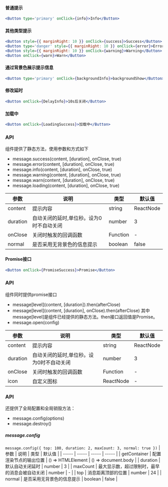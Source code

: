 
#### **普通提示**

```jsx
<Button type='primary' onClick={info}>Info</Button>
```

#### **其他类型提示**

```jsx
<Button style={{ marginRight: 10 }} onClick={success}>Success</Button>
<Button type='danger' style={{ marginRight: 10 }} onClick={error}>Error</Button>
<Button style={{ marginRight: 10 }} onClick={warning}>Warning</Button>
<Button onClick={warn}>Warn</Button>
```

#### **通过背景色展示提示信息**

```jsx
<Button type='primary' onClick={backgroundInfo}>backgroundShow</Button>
```

#### **修改延时**

```jsx
<Button onClick={DelayInfo}>10s后关闭</Button>
```

#### **加载中**

```jsx
<Button onClick={LoadingSuccess}>加载中</Button>
```

### API

组件提供了静态方法，使用参数和方式如下
- message.success(content, [duration], onClose, true)
- message.error(content, [duration], onClose, true)
- message.info(content, [duration], onClose, true)
- message.warning(content, [duration], onClose, true)
- message.warn(content, [duration], onClose, true)
- message.loading(content, [duration], onClose, true)

| 参数 | 说明 | 类型 | 默认值 |
| ----- | ----- | ----- | ----- |
| content | 提示内容 | string|ReactNode | - |
| duration | 自动关闭的延时,单位秒。设为0时不自动关闭 | number | 3 |
| onClose | 关闭时触发的回调函数 | Function | - |
| normal | 是否采用无背景色的信息提示 | boolean | false |

#### **Promise接口**

```jsx
<Button onClick={PromiseSuccess}>Promise</Button>
```

### API

组件同时提供promise接口
- message[level](content, [duration]).then(afterClose)
- message[level](content, [duration], onClose).then(afterClose)
其中message[level]是组件已经提供的静态方法。then接口返回值是Promise。
- message.open(config)

| 参数 | 说明 | 类型 | 默认值 |
| ----- | ----- | ----- | ----- |
| content | 提示内容 | string|ReactNode | - |
| duration | 自动关闭的延时,单位秒。设为0时不自动关闭 | number | 3 |
| onClose | 关闭时触发的回调函数 | Function | - |
| icon | 自定义图标 | ReactNode | - |

### API
还提供了全局配置和全局销毁方法：
- message.config(options)
- message.destroy()

##### message.config

`
message.config({
  top: 100,
  duration: 2,
  maxCount: 3,
  normal: true
})
`
| 参数 | 说明 | 类型 | 默认值 |
| ----- | ----- | ----- | ----- |
| getContainer | 配置渲染节点的输出位置 | () => HTMLElement | () => document.body |
| duration | 默认自动关闭延时 | number | 3 |
| maxCount | 最大显示数，超过限制时，最早的消息会被自动关闭 | number | - |
| top | 消息距离顶部的位置 | number | 24 |
| normal | 是否采用无背景色的信息提示 | boolean | false |
